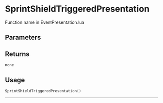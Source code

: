 # SprintShieldTriggeredPresentation
Function name in EventPresentation.lua
## Parameters

## Returns
`none`
## Usage
```lua
SprintShieldTriggeredPresentation()
```
---
